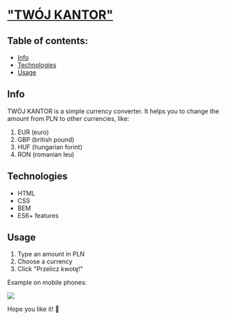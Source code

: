 # ["TWÓJ KANTOR"](https://renata-margula.github.io/Kantor/)
## Table of contents:
- [Info](#info)
- [Technologies](#technologies)
- [Usage](#usage)

## Info
TWÓJ KANTOR is a simple currency converter. 
It helps you to change the amount from PLN to other currencies, like:
1. EUR (euro)
2. GBP (british pound)
3. HUF (hungarian forint)
4. RON (romanian leu)

## Technologies
- HTML
- CSS
- BEM
- ES6+ features

## Usage
1. Type an amount in PLN 
2. Choose a currency 
3. Click "Przelicz kwotę!"

Example on mobile phones:

![](https://raw.githubusercontent.com/shadoo1/Kantor/ce1563b7bc7cf1b91a6e98168c6f00e0e8acd540/user%20manual/mobileCurrencyConverter.gif)

Hope you like it! 🤗
